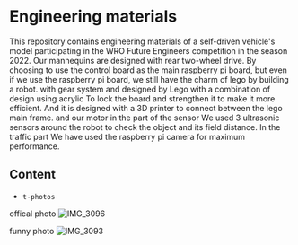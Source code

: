 Engineering materials
====

This repository contains engineering materials of a self-driven vehicle's model participating in the WRO Future Engineers competition in the season 2022.
Our mannequins are designed with rear two-wheel drive.  By choosing to use the control board as the main raspberry pi board, but even if we use the raspberry pi board, we still have the charm of lego by building a robot.  with gear system  and designed by Lego  with a combination of design using acrylic  To lock the board and strengthen it to make it more efficient.  And it is designed with a 3D printer to connect between the lego main frame.  and our motor  in the part of the sensor  We used 3 ultrasonic sensors around the robot to check the object and its field distance.  In the traffic part We have used the raspberry pi camera for maximum performance.

## Content

* `t-photos` 

offical photo
![IMG_3096](https://user-images.githubusercontent.com/107110466/184897442-80e21e87-8632-4de6-bf20-1cc4ec7d2764.jpeg)

funny photo
![IMG_3093](https://user-images.githubusercontent.com/107110466/184897962-79a17ae1-ed1b-4e61-9a54-6c3c49e304fb.jpeg)


